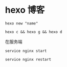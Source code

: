 # hexo 博客

```
hexo new "name"
```



```shell
hexo c && hexo g && hexo d 
```



在服务端

```shell
service nginx start
```

```shell
service nginx restart
```

